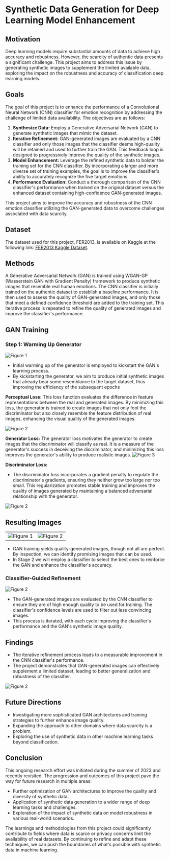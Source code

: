 # Synthetic Data Generation for Deep Learning Model Enhancement

## Motivation

Deep learning models require substantial amounts of data to achieve high accuracy and robustness. However, the scarcity of authentic data presents a significant challenge. This project aims to address this issue by generating synthetic images to supplement the limited available data, exploring the impact on the robustness and accuracy of classification deep learning models.

## Goals

The goal of this project is to enhance the performance of a Convolutional Neural Network (CNN) classifier for emotion recognition by addressing the challenge of limited data availability. The objectives are as follows:

1. **Synthesize Data:** Employ a Generative Adversarial Network (GAN) to generate synthetic images that mimic the dataset. 
2. **Iterative Refinement:** GAN-generated images are evaluated by a CNN classifier and only those images that the classifier deems high-quality will be retained and used to further train the GAN. This feedback loop is designed to progressively improve the quality of the synthetic images.
3. **Model Enhancement:** Leverage the refined synthetic data to bolster the training set for the CNN classifier. By incorporating a larger and more diverse set of training examples, the goal is to improve the classifier's ability to accurately recognize the five target emotions.
4. **Performance Evaluation:** Conduct a thorough comparison of the CNN classifier's performance when trained on the original dataset versus the enhanced dataset containing high-confidence GAN-generated images. 

This project aims to improve the accuracy and robustness of the CNN emotion classifier utilizing the GAN-generated data to overcome challenges associated with data scarcity.

## Dataset
The dataset used for this project, FER2013, is available on Kaggle at the following link: [FER2013 Kaggle Dataset](https://www.kaggle.com/datasets/msambare/fer2013).

## Methods

A Generative Adversarial Network (GAN) is trained using WGAN-GP (Wasserstein GAN with Gradient Penalty) framework to produce synthetic images that resemble real human emotions. The CNN classifier is initially trained on the authentic dataset to establish a baseline performance. It is then used to assess the quality of GAN-generated images, and only those that meet a defined confidence threshold are added to the training set. This iterative process is repeated to refine the quality of generated images and improve the classifier's performance.

## GAN Training

### Step 1: Warming Up Generator

![Figure 1](Figures/Figure1.png)

- Initial warming up of the generator is employed to kickstart the GAN's learning process.
- By kickstarting the generator, we aim to produce initial synthetic images that already bear some resemblance to the target dataset, thus improving the efficiency of the subsequent epochs


**Perceptual Loss:**
This loss function evaluates the difference in feature representations between the real and generated images. By minimizing this loss, the generator is trained to create images that not only fool the discriminator but also closely resemble the feature distribution of real images, enhancing the visual quality of the generated images.

![Figure 2](Figures/Figure2.png)


**Generator Loss:**
The generator loss motivates the generator to create images that the discriminator will classify as real. It is a measure of the generator's success in deceiving the discriminator, and minimizing this loss improves the generator's ability to produce realistic images.
![Figure 3](Figures/Figure3.png)


**Discriminator Loss:**
- The discriminator loss incorporates a gradient penalty to regulate the discriminator's gradients, ensuring they neither grow too large nor too small. This regularization promotes stable training and improves the quality of images generated by maintaining a balanced adversarial relationship with the generator.


![Figure 2](Figures/Figure4.png)


## Resulting Images

<table>
  <tr>
    <td><img src="https://github.com/napronald/GAN/blob/main/Figures/Figure5.png" alt="Figure 1" /></td>
    <td><img src="https://github.com/napronald/GAN/blob/main/Figures/Figure6.png" alt="Figure 2" /></td>
  </tr>
</table>

- GAN training yields quality-generated images, though not all are perfect. By inspection, we can identify promising images that can be used.
- In Stage 2 we will employ a classifier to select the best ones to  reinforce the GAN and enhance the classifier's accuracy.



### Classifier-Guided Refinement

![Figure 2](Figures/Figure7.png)

- The GAN-generated images are evaluated by the CNN classifier to ensure they are of high enough quality to be used for training. The classifier's confidence levels are used to filter out less convincing images.
- This process is iterated, with each cycle improving the classifier's performance and the GAN's synthetic image quality.


## Findings

- The iterative refinement process leads to a measurable improvement in the CNN classifier's performance.
- The project demonstrates that GAN-generated images can effectively supplement a limited dataset, leading to better generalization and robustness of the classifier.

![Figure 2](Figures/Figure8.png)



## Future Directions

- Investigating more sophisticated GAN architectures and training strategies to further enhance image quality.
- Expanding the approach to other domains where data scarcity is a problem.
- Exploring the use of synthetic data in other machine learning tasks beyond classification.

## Conclusion
This ongoing research effort was initiated during the summer of 2023 and recently revisited. The progression and outcomes of this project pave the way for future research in multiple areas:

- Further optimization of GAN architectures to improve the quality and diversity of synthetic data.
- Application of synthetic data generation to a wider range of deep learning tasks and challenges.
- Exploration of the impact of synthetic data on model robustness in various real-world scenarios.

The learnings and methodologies from this project could significantly contribute to fields where data is scarce or privacy concerns limit the availability of real datasets. By continuing to refine and adapt these techniques, we can push the boundaries of what's possible with synthetic data in machine learning.
